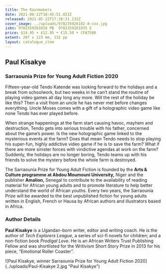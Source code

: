 ```yaml
---
title: The Rainmakers
date: 2021-06-22T18:45:51.821Z
released: 2021-05-22T17:38:31.132Z
cover_image: ../uploads/978235926102-8-cov.jpg
isbn: 9782359261028 PB  9782359261035 E
price: $14.95 • £12.95 • €15.50 • CFA7500
extent: 207 x 123 mm, 132 pp
layout: catalogue_item
---
```

## Paul Kisakye

### Sarraounia Prize for Young Adult Fiction 2020

Fifteen-year-old Tendo Katende was looking forward to the holidays and a break from schoolwork, but two weeks in he can’t stand the routine of playing video games all day long any more. Will the rest of the holiday be like this? Then a visit from an uncle he has never met before changes everything. Uncle Moses comes with a gift of a holographic video game like none Tendo has ever played before.

When strange happenings at the farm start causing havoc, mayhem and destruction, Tendo gets into serious trouble with his father, concerned about the game’s power. Is the new holographic game linked to the mysterious events at the farm? Does that mean Tendo needs to stop playing his super-fun, highly addictive video game if he is to save the farm? What if there are more sinister forces with vindictive agendas at work on the farm? Suddenly, the holidays are no longer boring, Tendo teams up with his friends to solve the mystery before the whole farm is destroyed.

The Sarraounia Prize for Young Adult Fiction is founded by the **Arts & Culture programme at Abdou Moumouni University,** Niger and the publisher **Amalion,** Senegal to contribute to the availability of reading material for African young adults and to promote literature to help better understand the world of African youths. Every two years, the Sarraounia Prize will be awarded to the best unpublished fiction for young adults written in English, French or Hausa by African authors and illustrators based in Africa.

### Author Details

**Paul Kisakye** is a Ugandan-born writer, editor and writing coach. He is the author of *Tech Explorers League*, a series of sci-fi novels for children; and a non-fiction book *Prodigal Love*. He is an African Writers Trust Publishing Fellow and was shortlisted for the Writivism Short Story Prize in 2013 for his piece, “Emotional Roller Coaster”.

![Paul Kisakye, winner Sarraounia Prize for Young Adult Fiction 2020](../uploads/Paul-Kisakye 2.jpg "Paul Kisakye")